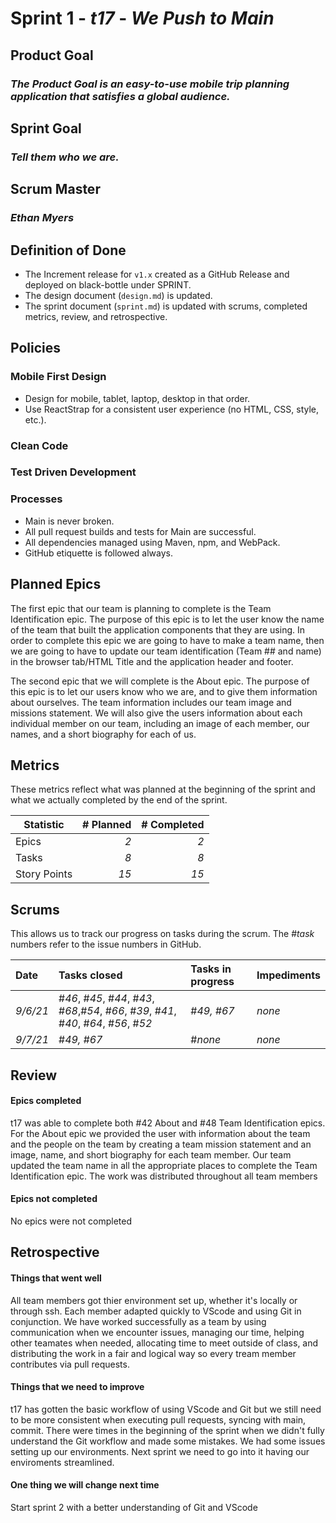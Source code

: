 # Sprint 1 - *t17* - *We Push to Main*

## Product Goal
### *The Product Goal is an easy-to-use mobile trip planning application that satisfies a global audience.*

## Sprint Goal
### *Tell them who we are.*

## Scrum Master
### *Ethan Myers*

## Definition of Done

* The Increment release for `v1.x` created as a GitHub Release and deployed on black-bottle under SPRINT.
* The design document (`design.md`) is updated.
* The sprint document (`sprint.md`) is updated with scrums, completed metrics, review, and retrospective.


## Policies

### Mobile First Design
* Design for mobile, tablet, laptop, desktop in that order.
* Use ReactStrap for a consistent user experience (no HTML, CSS, style, etc.).

### Clean Code

### Test Driven Development

### Processes
* Main is never broken. 
* All pull request builds and tests for Main are successful.
* All dependencies managed using Maven, npm, and WebPack.
* GitHub etiquette is followed always.


## Planned Epics

The first epic that our team is planning to complete is the Team Identification epic. The purpose of this epic is to let the user know the name of the team that built the application components that they are using. In order to complete this epic we are going to have to make a team name, then we are going to have to update our team identification (Team ## and name) in the browser tab/HTML Title and the application header and footer.

The second epic that we will complete is the About epic.  The purpose of this epic is to let our users know who we are, and to give them information about ourselves.  The team information includes our team image and missions statement.  We will also give the users information about each individual member on our team, including an image of each member, our names, and a short biography for each of us. 

## Metrics

These metrics reflect what was planned at the beginning of the sprint and what we actually completed by the end of the sprint.

| Statistic | # Planned | # Completed |
| --- | ---: | ---: |
| Epics | *2* | *2* |
| Tasks |  *8*   | *8* | 
| Story Points |  *15*  | *15* | 


## Scrums

This allows us to track our progress on tasks during the scrum.
The #*task* numbers refer to the issue numbers in GitHub.

| Date | Tasks closed  | Tasks in progress | Impediments |
| :--- | :--- | :--- | :--- |
| *9/6/21* | #*46*, #*45*, #*44*, #*43*, #*68*,#*54*, #*66*, #*39*, #*41*, #*40*, #*64*, #*56*, #*52* | #*49, #67* | *none* |
| *9/7/21* |  #*49, #67* | #*none* | *none* | 


## Review

#### Epics completed  
<p>t17 was able to complete both #42 About and #48 Team Identification epics. For the About epic we provided the user with information about the team and the people on the team by creating a team mission statement and an image, name, and short biography for each team member. Our team updated the team name in all the appropriate places to complete the Team Identification epic. The work was distributed throughout all team members</p>

#### Epics not completed 
<p> No epics were not completed</p>

## Retrospective

#### Things that went well
<p> All team members got thier environment set up, whether it's locally or through ssh. Each member adapted quickly to VScode and using Git in conjunction. We have worked successfully as a team by using communication when we encounter issues, managing our time, helping other teamates when needed, allocating time to meet outside of class, and distributing the work in a fair and logical way so every tream member contributes via pull requests.</p>

#### Things that we need to improve
<p> t17 has gotten the basic workflow of using VScode and Git but we still need to be more consistent when executing pull requests, syncing with main, commit. There were times in the beginning of the sprint when we didn't fully understand the Git workflow and made some mistakes. We had some issues setting up our environments. Next sprint we need to go into it having our enviroments streamlined.</p>

#### One thing we will change next time
<p>Start sprint 2 with a better understanding of Git and VScode</p>
